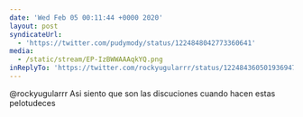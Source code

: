 ```yaml
---
date: 'Wed Feb 05 00:11:44 +0000 2020'
layout: post
syndicateUrl:
  - 'https://twitter.com/pudymody/status/1224848042773360641'
media:
  - /static/stream/EP-IzBWWAAAqkYQ.png
inReplyTo: 'https://twitter.com/rockyugularrr/status/1224843605019369472'
---
```

@rockyugularrr Asi siento que son las discuciones cuando hacen estas pelotudeces 